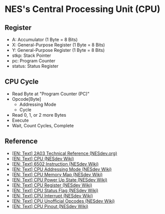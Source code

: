 # NES's Central Processing Unit (CPU)

## Register

- A: Accumulator (1 Byte = 8 Bits)
- X: General-Purpose Register (1 Byte = 8 Bits)
- Y: General-Purpose Register (1 Byte = 8 Bits)
- stkp: Stack Pointer
- pc: Program Counter
- status: Status Register

## CPU Cycle

- Read Byte at "Program Counter (PC)"
- Opcode[Byte]
  - Addressing Mode
  - Cycle
- Read 0, 1, or 2 more Bytes
- Execute
- Wait, Count Cycles, Complete

## Reference

- [[EN: Text] 2A03 Technical Reference (NESdev.org)](https://www.nesdev.org/2A03%20technical%20reference.txt)
- [[EN: Text] CPU (NESdev Wiki)](https://www.nesdev.org/wiki/Implementing_Mappers_In_Hardware)
- [[EN: Text] 6502 Instruction (NESdev Wiki)](https://www.nesdev.org/wiki/6502_instructions)
- [[EN: Text] CPU Addressing Mode (NESdev Wiki)](https://www.nesdev.org/wiki/CPU_addressing_modes)
- [[EN: Text] CPU Memory Map (NESdev Wiki)](https://www.nesdev.org/wiki/CPU_memory_map)
- [[EN: Text] CPU Power Up State (NESdev Wiki)](https://www.nesdev.org/wiki/CPU_power_up_state)
- [[EN: Text] CPU Register (NESdev Wiki)](https://www.nesdev.org/wiki/CPU_registers)
- [[EN: Text] CPU Status Flag (NESdev Wiki)](https://www.nesdev.org/wiki/Status_flags)
- [[EN: Text] CPU Interrupt (NESdev Wiki)](https://www.nesdev.org/wiki/CPU_interrupts)
- [[EN: Text] CPU Unofficial Opcodes (NESdev Wiki)](https://www.nesdev.org/wiki/CPU_unofficial_opcodes)
- [[EN: Text] CPU Pinout (NESdev Wiki)](https://www.nesdev.org/wiki/CPU_pinout)
